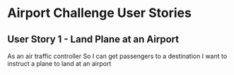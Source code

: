 # Airport Challenge User Stories

## User Story 1 - Land Plane at an Airport

As an air traffic controller
So I can get passengers to a destination
I want to instruct a plane to land at an airport

